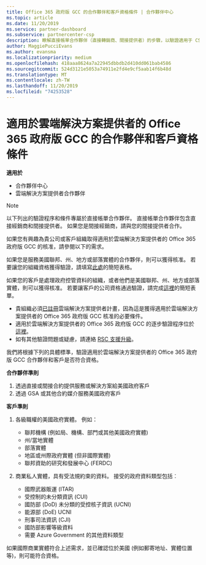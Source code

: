 ```yaml
---
title: Office 365 政府版 GCC 的合作夥伴和客戶資格條件 | 合作夥伴中心
ms.topic: article
ms.date: 11/20/2019
ms.service: partner-dashboard
ms.subservice: partnercenter-csp
description: 瞭解直接帳單合作夥伴（直接轉銷商、間接提供者）的步驟，以驗證適用于 CSP 的 Office 365 政府版 GCC 的合作夥伴和客戶。
author: MaggiePucciEvans
ms.author: evansma
ms.localizationpriority: medium
ms.openlocfilehash: 418aaa8624a7a22945dbbdb2d410dd061bab4586
ms.sourcegitcommit: 524d3121e5053a74911e2fd4e9cf5aab14f6b48d
ms.translationtype: MT
ms.contentlocale: zh-TW
ms.lasthandoff: 11/20/2019
ms.locfileid: "74253528"
---
```

# <a name="office-365-government-gcc-for-csp-partner-and-customer-eligibility-criteria"></a>適用於雲端解決方案提供者的 Office 365 政府版 GCC 的合作夥伴和客戶資格條件

**適用於**

-  合作夥伴中心
-  雲端解決方案提供者合作夥伴

>[!NOTE]
>以下列出的驗證程序和條件專屬於直接帳單合作夥伴。 直接帳單合作夥伴包含直接經銷商和間接提供者。  如果您是間接經銷商，請與您的間接提供者合作。 

如果您有興趣為貴公司或客戶組織取得適用於雲端解決方案提供者的 Office 365 政府版 GCC 的核准，請參閱以下的需求。

如果您是服務美國聯邦、州、地方或部落實體的合作夥伴，則可以獲得核准。 若要讓您的組織資格獲得驗證，請填寫[此處](https://products.office.com/government/eligibility-validation?ReqType=CSPPartner)的簡短表格。

如果您的客戶是處理政府控管資料的組織，或者他們是美國聯邦、州、地方或部落實體，則可以獲得核准。 若要讓客戶的公司資格通過驗證，請完成[這裡](https://products.office.com/government/eligibility-validation?ReqType=CSPCustomer)的簡短表單。 

-   貴組織必須[已註冊](https://partnercenter.microsoft.com/partner/cloud-solution-provider)雲端解決方案提供者計畫，因為這是獲得適用於雲端解決方案提供者的 Office 365 政府版 GCC 核准的必要條件。
-   適用於雲端解決方案提供者的 Office 365 政府版 GCC 的逐步驗證程序位於[這裡](https://go.microsoft.com/fwlink/?linkid=2007323)。
-   如有其他驗證問題或疑慮，請連絡 [RSC 支援升級](mailto:usgcce@microsoft.com)。

我們將根據下列的具體標準，驗證適用於雲端解決方案提供者的 Office 365 政府版 GCC 合作夥伴和客戶是否符合資格。

**合作夥伴準則**
1.  透過直接或間接合約提供服務或解決方案給美國政府客戶
2.  透過 GSA 或其他合約媒介服務美國政府客戶

**客戶準則**
1.  各級職權的美國政府實體。 例如：
 
    -  聯邦機構 (例如局、機構、部門或其他美國政府實體)
    -   州/當地實體 
    -   部落實體
    -   地區或州際政府實體 (但非國際實體)
    -   聯邦資助的研究和發展中心 (FERDC)

2.  商業私人實體，具有受法規約束的資料。 接受的政府資料類型包括︰ 
    -   國際武器販運 (ITAR)
    -   受控制的未分類資訊 (CUI)
    -   國防部 (DoD) 未分類的受控核子資訊 (UCNI)
    -   能源部 (DoE) UCNI
    -   刑事司法資訊 (CJI)
    -   國防部影響等級資料
    -   需要 Azure Government 的其他資料類型

如果國際商業實體符合上述需求，並已確認位於美國 (例如郵寄地址、實體位置等)，則可能符合資格。

